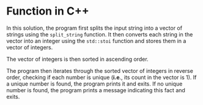# Function in C++

In this solution, the program first splits the input string into a vector of strings using the `split_string` function. It then converts each string in the vector into an integer using the `std::stoi` function and stores them in a vector of integers.

The vector of integers is then sorted in ascending order.

The program then iterates through the sorted vector of integers in reverse order, checking if each number is unique (__i.e__., its count in the vector is 1). If a unique number is found, the program prints it and exits. If no unique number is found, the program prints a message indicating this fact and exits.
